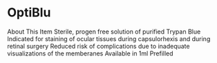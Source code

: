 # OptiBlu
About This Item Sterile, progen free solution of purified Trypan Blue Indicated for staining of ocular tissues during capsulorhexis and during retinal surgery Reduced risk of complications due to inadequate visualizations of the memberanes Available in 1ml Prefilled 
